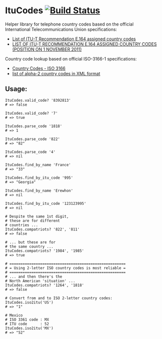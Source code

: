 # ItuCodes [![Build Status](https://secure.travis-ci.org/bowsersenior/itu_codes.png)](http://travis-ci.org/bowsersenior/itu_codes)

Helper library for telephone country codes based on the official International Telecommunications Union specifications:

* [List of ITU-T Recommendation E.164 assigned country codes][1]
* [LIST OF ITU-T RECOMMENDATION E.164 ASSIGNED COUNTRY CODES (POSITION ON 1 NOVEMBER 2011)][2]

Country code lookup based on official ISO-3166-1 specifications:
* [Country Codes - ISO 3166][3]
* [list of alpha-2 country codes in XML format][4]

## Usage:

    ItuCodes.valid_code? '8392813'
    # => false

    ItuCodes.valid_code? '7'
    # => true

    ItuCodes.parse_code '1818'
    # => 1

    ItuCodes.parse_code '822'
    # => "82"

    ItuCodes.parse_code '4'
    # => nil

    ItuCodes.find_by_name 'France'
    # => "33"

    ItuCodes.find_by_itu_code '995'
    # => "Georgia"

    ItuCodes.find_by_name 'Erewhon'
    # => nil

    ItuCodes.find_by_itu_code '123123995'
    # => nil

    # Despite the same 1st digit,
    # these are for different
    # countries ...
    ItuCodes.compatriots? '822', '811'
    # => false

    # ... but these are for
    # the same country ...
    ItuCodes.compatriots? '1984', '1985'
    # => true

    # =====================================================
    # = Using 2-letter ISO country codes is most reliable =
    # =====================================================
    # ... and then there's the
    # North American 'situation' ...
    ItuCodes.compatriots? '1264', '1818'
    # => false

    # Convert from and to ISO 2-letter country codes:
    ItuCodes.iso2itu('US')
    # => "1"

    # Mexico
    # ISO 3361 code : MX
    # ITU code      : 52
    ItuCodes.iso2itu('MX')
    # => "52"


[1]: http://www.itu.int/pub/T-SP-E.164D-11-2011
[2]: http://www.itu.int/dms_pub/itu-t/opb/sp/T-SP-E.164D-11-2011-PDF-E.pdf
[3]: http://www.iso.org/iso/home/standards/country_codes
[4]: http://www.iso.org/iso/home/standards/country_codes/country_names_and_code_elements_xml